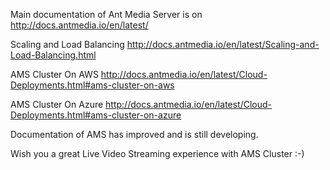 Main documentation of Ant Media Server is on
http://docs.antmedia.io/en/latest/

Scaling and Load Balancing
http://docs.antmedia.io/en/latest/Scaling-and-Load-Balancing.html

AMS Cluster On AWS
http://docs.antmedia.io/en/latest/Cloud-Deployments.html#ams-cluster-on-aws

AMS Cluster On Azure
http://docs.antmedia.io/en/latest/Cloud-Deployments.html#ams-cluster-on-azure

Documentation of AMS has improved and is still developing.

Wish you a great Live Video Streaming experience with AMS Cluster :-)